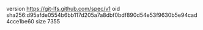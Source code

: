version https://git-lfs.github.com/spec/v1
oid sha256:d95afde0554b6bb117d205a7a8dbf0bdf890d54e53f9630b5e94cad4cce1be60
size 7355
